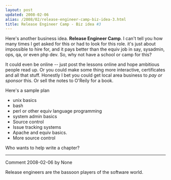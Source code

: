 ```yaml
---
layout: post
updated: 2008-02-06
alias: /2008/02/release-engineer-camp-biz-idea-3.html
title: Release Engineer Camp - Biz idea #3
---
```

<p>
Here's another business idea.  <b>Release Engineer Camp</b>.  I can't tell you how many times I get asked for this or had to look for this role.  it's just about impossible to hire for, and it pays better than the equiv job in say, sysadmin, ops, qa, or even php dev.  So, why not have a school or camp for this?
</p>

<p>It could even be online -- just post the lessons online and hope ambitious people read up.  Or you could make some thing more interactive, certificates and all that stuff.  Honestly I bet you could get local area business to <i>pay or sponsor</i> this.   Or sell the notes to O'Reily for a book.</p>

<p>Here's a sample plan</p>

<ul>
<li> unix basics</li>
<li> bash </li>
<li> perl or other equiv language programming</li>
<li> system admin basics </li>
<li> Source control</li>
<li> Issue tracking systems </li>
<li> Apache and equiv basics.</li>
<li> More source control</li>
</ul>

<p>Who wants to help write a chapter?</p>

*****
Comment 2008-02-06 by None

Release engineers are the bassoon players of the software world.
